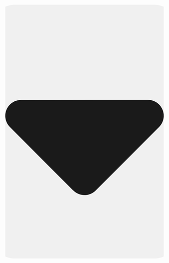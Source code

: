 <svg viewBox="0 0 320 512" xmlns="http://www.w3.org/2000/svg">
  <rect x="-30" y="0" width="380" height="512" rx="50" fill="#F0F0F0"/>

  <path d="M137.4 374.6c12.5 12.5 32.8 12.5 45.3 0l128-128c9.2-9.2 11.9-22.9 6.9-34.9s-16.6-19.8-29.6-19.8L32 192c-12.9 0-24.6 7.8-29.6 19.8s-2.2 25.7 6.9 34.9l128 128z" fill="currentColor"/>
</svg>